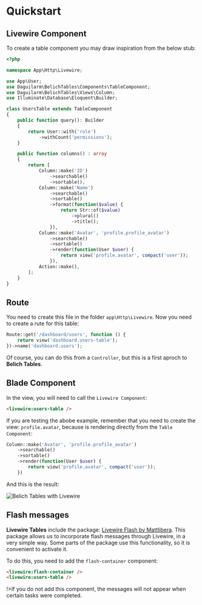 # Quickstart

## Livewire Component

To create a table component you may draw inspiration from the below stub:

```php 
<?php

namespace App\Http\Livewire;

use App\User;
use Daguilarm\BelichTables\Components\TableComponent;
use Daguilarm\BelichTables\Views\Column;
use Illuminate\Database\Eloquent\Builder;

class UsersTable extends TableComponent
{
    public function query(): Builder
    {
        return User::with('role')
            ->withCount('permissions');
    }

    public function columns() : array
    {
        return [
            Column::make('ID')
                ->searchable()
                ->sortable(),
            Column::make('Name')
                ->searchable()
                ->sortable()
                ->format(function($value) {
                    return Str::of($value)
                        ->plural()
                        ->title();
                }),
            Column::make('Avatar', 'profile.profile_avatar')
                ->searchable()
                ->sortable()
                ->render(function(User $user) {
                    return view('profile.avatar', compact('user'));
                }),
            Action::make(),
        ];
    }
}
```

## Route

You need to create this file in the folder `app\Http\Livewire`. Now you need to create a rute for this table:

```php
Route::get('/dashboard/users', function () {
    return view('dashboard.users-table');
})->name('dashboard.users');
```
Of course, you can do this from a `Controller`, but this is a first aproch to **Belich Tables**.

## Blade Component

In the view, you will need to call the `Livewire Component`:

```html
<livewire:users-table /> 
```

If you are testing the abobe example, remember that you need to create the view: `profile.avatar`, because is rendering directly from the `Table Component`:

```php 
Column::make('Avatar', 'profile.profile_avatar')
    ->searchable()
    ->sortable()
    ->render(function(User $user) {
        return view('profile.avatar', compact('user'));
    })
```

And this is the result:

![Belich Tables with Livewire](../../../_media/livewire-tables.png ':class=thumbnail')

## Flash messages

**Livewire Tables** include the package: [Livewire Flash by Mattlibera](https://github.com/mattlibera/livewire-flash). This package allows us to incorporate flash messages through Livewire, in a very simple way. Some parts of the package use this functionality, so it is convenient to activate it.

To do this, you need to add the `flash-container` component:

```html
<livewire:flash-container />
<livewire:users-table />
```

!>If you do not add this component, the messages will not appear when certain tasks were completed.
